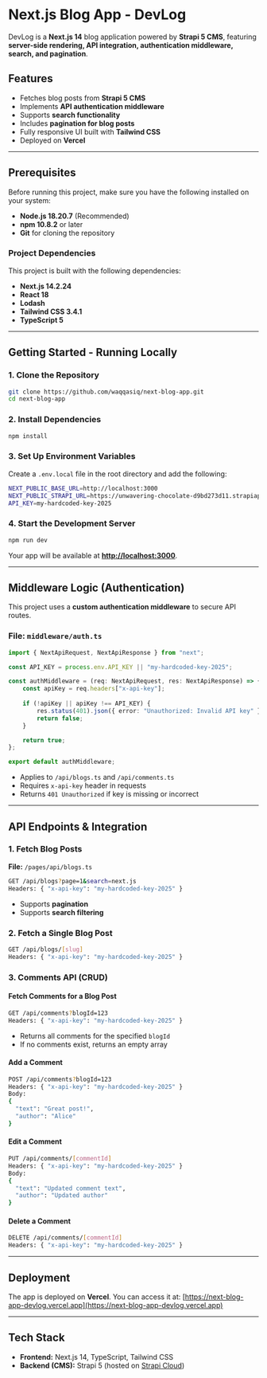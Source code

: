 # Next.js Blog App - DevLog

DevLog is a **Next.js 14** blog application powered by **Strapi 5 CMS**, featuring **server-side rendering, API integration, authentication middleware, search, and pagination**.

## Features
- Fetches blog posts from **Strapi 5 CMS**
- Implements **API authentication middleware**
- Supports **search functionality**
- Includes **pagination for blog posts**
- Fully responsive UI built with **Tailwind CSS**
- Deployed on **Vercel**

---

## Prerequisites
Before running this project, make sure you have the following installed on your system:

- **Node.js 18.20.7** (Recommended)
- **npm 10.8.2** or later
- **Git** for cloning the repository

### Project Dependencies
This project is built with the following dependencies:
- **Next.js 14.2.24**
- **React 18**
- **Lodash**
- **Tailwind CSS 3.4.1**
- **TypeScript 5**

---

## Getting Started - Running Locally
### 1. Clone the Repository
```sh
git clone https://github.com/waqqasiq/next-blog-app.git
cd next-blog-app
```

### 2. Install Dependencies
```sh
npm install
```

### 3. Set Up Environment Variables
Create a `.env.local` file in the root directory and add the following:
```sh
NEXT_PUBLIC_BASE_URL=http://localhost:3000
NEXT_PUBLIC_STRAPI_URL=https://unwavering-chocolate-d9bd273d11.strapiapp.com
API_KEY=my-hardcoded-key-2025
```

### 4. Start the Development Server
```sh
npm run dev
```
Your app will be available at **[http://localhost:3000](http://localhost:3000)**.

---

## Middleware Logic (Authentication)
This project uses a **custom authentication middleware** to secure API routes.

### File: `middleware/auth.ts`
```ts
import { NextApiRequest, NextApiResponse } from "next";

const API_KEY = process.env.API_KEY || "my-hardcoded-key-2025";

const authMiddleware = (req: NextApiRequest, res: NextApiResponse) => {
    const apiKey = req.headers["x-api-key"];
    
    if (!apiKey || apiKey !== API_KEY) {
        res.status(401).json({ error: "Unauthorized: Invalid API key" });
        return false;
    }

    return true;
};

export default authMiddleware;
```
- Applies to `/api/blogs.ts` and `/api/comments.ts`
- Requires `x-api-key` header in requests
- Returns `401 Unauthorized` if key is missing or incorrect

---

## API Endpoints & Integration
### 1. Fetch Blog Posts
**File:** `/pages/api/blogs.ts`
```sh
GET /api/blogs?page=1&search=next.js
Headers: { "x-api-key": "my-hardcoded-key-2025" }
```
- Supports **pagination**
- Supports **search filtering**

### 2. Fetch a Single Blog Post
```sh
GET /api/blogs/[slug]
Headers: { "x-api-key": "my-hardcoded-key-2025" }
```

### 3. Comments API (CRUD)
#### Fetch Comments for a Blog Post
```sh
GET /api/comments?blogId=123
Headers: { "x-api-key": "my-hardcoded-key-2025" }
```
- Returns all comments for the specified `blogId`
- If no comments exist, returns an empty array

#### Add a Comment
```sh
POST /api/comments?blogId=123
Headers: { "x-api-key": "my-hardcoded-key-2025" }
Body:
{
  "text": "Great post!",
  "author": "Alice"
}
```

#### Edit a Comment
```sh
PUT /api/comments/[commentId]
Headers: { "x-api-key": "my-hardcoded-key-2025" }
Body:
{
  "text": "Updated comment text",
  "author": "Updated author"
}
```

#### Delete a Comment
```sh
DELETE /api/comments/[commentId]
Headers: { "x-api-key": "my-hardcoded-key-2025" }
```

---

## Deployment
The app is deployed on **Vercel**. You can access it at:
[https://next-blog-app-devlog.vercel.app](https://next-blog-app-devlog.vercel.app)

---

## Tech Stack
- **Frontend:** Next.js 14, TypeScript, Tailwind CSS
- **Backend (CMS):** Strapi 5 (hosted on [Strapi Cloud](https://unwavering-chocolate-d9bd273d11.strapiapp.com))
